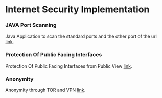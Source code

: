 
# Internet Security Implementation

### JAVA Port Scanning
Java Application to scan the standard ports and the other port of the url [link](https://github.com/viveksacademia4git/InternetSecurity/blob/master/JavaPortScanning/README.md).

### Protection Of Public Facing Interfaces
Protection Of Public Facing Interfaces from Public View [link](https://github.com/viveksacademia4git/InternetSecurity/blob/master/docs/ProtectionOfPublicFacingInterfaces.md).

### Anonymity
Anonymity through TOR and VPN [link](https://github.com/viveksacademia4git/InternetSecurity/blob/master/docs/ProtectionOfPublicFacingInterfaces.md).
